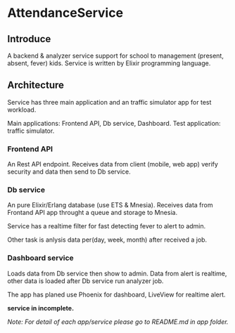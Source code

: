 # AttendanceService

## Introduce

A backend & analyzer service support for school to management (present, absent, fever) kids. Service is written by Elixir programming language.

## Architecture

Service has three main application and an traffic simulator app for test workload.

Main applications: Frontend API, Db service, Dashboard.
Test application: traffic simulator.

### Frontend API

An Rest API endpoint. Receives data from client (mobile, web app) verify security and data then send to Db service.

### Db service

An pure Elixir/Erlang database (use ETS & Mnesia). Receives data from Frontand API app throught a queue and storage to Mnesia.

Service has a realtime filter for fast detecting fever to alert to admin.

Other task is anlysis data per(day, week, month) after received a job.

### Dashboard service

Loads data from Db service then show to admin. Data from alert is realtime, other data is loaded after Db service run analyzer job.

The app has planed use Phoenix for dashboard, LiveView for realtime alert.

**service in incomplete.**

*Note: For detail of each app/service please go to README.md in app folder.*